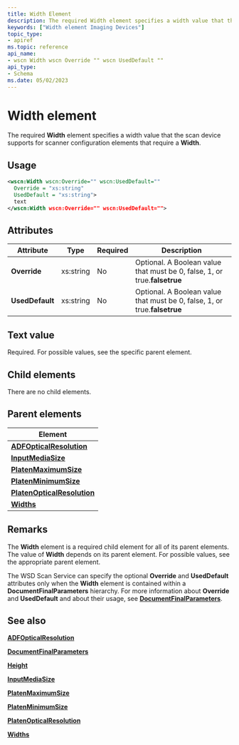 ```yaml
---
title: Width Element
description: The required Width element specifies a width value that the scan device supports for scanner configuration elements that require a Width.
keywords: ["Width element Imaging Devices"]
topic_type:
- apiref
ms.topic: reference
api_name:
- wscn Width wscn Override "" wscn UsedDefault ""
api_type:
- Schema
ms.date: 05/02/2023
---
```


# Width element

The required **Width** element specifies a width value that the scan device supports for scanner configuration elements that require a **Width**.

## Usage

```xml
<wscn:Width wscn:Override="" wscn:UsedDefault=""
  Override = "xs:string"
  UsedDefault = "xs:string">
  text
</wscn:Width wscn:Override="" wscn:UsedDefault="">
```

## Attributes

| Attribute | Type | Required | Description |
|--|--|--|--|
| **Override** | xs:string | No | Optional. A Boolean value that must be 0, false, 1, or true.**falsetrue** |
| **UsedDefault** | xs:string | No | Optional. A Boolean value that must be 0, false, 1, or true.**falsetrue** |

## Text value

Required. For possible values, see the specific parent element.

## Child elements

There are no child elements.

## Parent elements

| Element |
|--|
| [**ADFOpticalResolution**](adfopticalresolution.md) |
| [**InputMediaSize**](inputmediasize.md) |
| [**PlatenMaximumSize**](platenmaximumsize.md) |
| [**PlatenMinimumSize**](platenminimumsize.md) |
| [**PlatenOpticalResolution**](platenopticalresolution.md) |
| [**Widths**](widths.md) |

## Remarks

The **Width** element is a required child element for all of its parent elements. The value of **Width** depends on its parent element. For possible values, see the appropriate parent element.

The WSD Scan Service can specify the optional **Override** and **UsedDefault** attributes only when the **Width** element is contained within a **DocumentFinalParameters** hierarchy. For more information about **Override** and **UsedDefault** and about their usage, see [**DocumentFinalParameters**](documentfinalparameters.md).

## See also

[**ADFOpticalResolution**](adfopticalresolution.md)

[**DocumentFinalParameters**](documentfinalparameters.md)

[**Height**](height.md)

[**InputMediaSize**](inputmediasize.md)

[**PlatenMaximumSize**](platenmaximumsize.md)

[**PlatenMinimumSize**](platenminimumsize.md)

[**PlatenOpticalResolution**](platenopticalresolution.md)

[**Widths**](widths.md)
